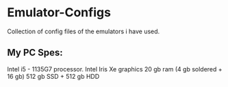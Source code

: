 # Emulator-Configs
Collection of config files of the emulators i have used.

## My PC Spes:
Intel i5 - 1135G7 processor.
Intel Iris Xe graphics 
20 gb ram (4 gb soldered + 16 gb)
512 gb SSD + 512 gb HDD
